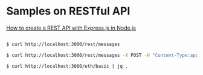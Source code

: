 Samples on RESTful API
=====

[How to create a REST API with Express.js in Node.js](https://www.robinwieruch.de/node-express-server-rest-api)

~~~~bash

$ curl http://localhost:3000/rest/messages

$ curl http://localhost:3000/rest/messages -X POST -H "Content-Type:application/json" -d '{"text": "Hello, World!"}' 

$ curl http://localhost:3000/eth/basic | jq .

~~~~